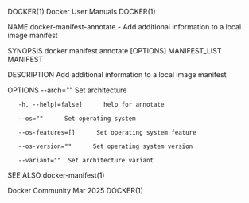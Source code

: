 DOCKER(1)							      Docker User Manuals							     DOCKER(1)

NAME
       docker-manifest-annotate - Add additional information to a local image manifest

SYNOPSIS
       docker manifest annotate [OPTIONS] MANIFEST_LIST MANIFEST

DESCRIPTION
       Add additional information to a local image manifest

OPTIONS
       --arch=""      Set architecture

       -h, --help[=false]      help for annotate

       --os=""	    Set operating system

       --os-features=[]	     Set operating system feature

       --os-version=""	    Set operating system version

       --variant=""	 Set architecture variant

SEE ALSO
       docker-manifest(1)

Docker Community							   Mar 2025								     DOCKER(1)
